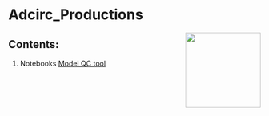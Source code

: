 # Adcirc_Productions
<img style="float:right;" src="https://github.com/tmiesse/adcirc_prod/blob/master/extra/figures/DewberryLogo_RGB.png" width=150px>

## Contents:
1. Notebooks
[Model QC tool](https://github.com/tmiesse/adcirc_prod/blob/master/notebooks/ModelQC__v2.ipynb)















